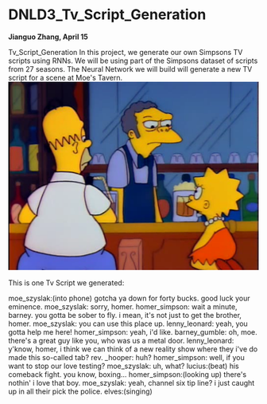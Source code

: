 # DNLD3_Tv_Script_Generation
**Jianguo Zhang, April 15**

Tv_Script_Generation
In this project, we generate our own Simpsons TV scripts using RNNs. We will be using part of the Simpsons dataset of scripts from 27 seasons.
The Neural Network we will build will generate a new TV script for a scene at Moe's Tavern.
 ![image](https://github.com/JianguoZhang1994/DNLD3_Tv_Script_Generation/blob/master/Simpsons.png)
 
 This is one Tv Script we generated:
 
moe_szyslak:(into phone) gotcha ya down for forty bucks. good luck your eminence.
moe_szyslak: sorry, homer.
homer_simpson: wait a minute, barney. you gotta be sober to fly. i mean, it's not just to get the brother, homer.
moe_szyslak: you can use this place up.
lenny_leonard: yeah, you gotta help me here!
homer_simpson: yeah, i'd like.
barney_gumble: oh, moe. there's a great guy like you, who was us a metal door.
lenny_leonard: y'know, homer, i think we can think of a new reality show where they i've do made this so-called tab?
rev. _hooper: huh?
homer_simpson: well, if you want to stop our love testing?
moe_szyslak: uh, what?
lucius:(beat) his comeback fight. you know, boxing...
homer_simpson:(looking up) there's nothin' i love that boy.
moe_szyslak: yeah, channel six tip line? i just caught up in all their pick the police.
elves:(singing)
